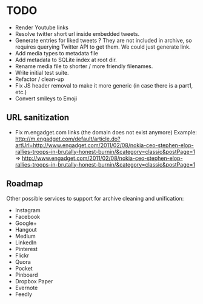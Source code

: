 # TODO

- Render Youtube links
- Resolve twitter short url inside embedded tweets.
- Generate entries for liked tweets ? They are not included in archive, so requires querying Twitter API to get them.
  We could just generate link.
- Add media types to metadata file
- Add metadata to SQLite index at root dir.
- Rename media file to shorter / more friendly filenames.
- Write initial test suite.
- Refactor / clean-up
- Fix JS header removal to make it more generic (in case there is a part1, etc.)
- Convert smileys to Emoji

## URL sanitization

- Fix m.engadget.com links (the domain does not exist anymore)
Example:
 http://m.engadget.com/default/article.do?artUrl=http://www.engadget.com/2011/02/08/nokia-ceo-stephen-elop-rallies-troops-in-brutally-honest-burnin/&category=classic&postPage=1
 => http://www.engadget.com/2011/02/08/nokia-ceo-stephen-elop-rallies-troops-in-brutally-honest-burnin/&category=classic&postPage=1

## Roadmap

Other possible services to support for archive cleaning and unification:

- Instagram
- Facebook
- Google+
- Hangout
- Medium
- LinkedIn
- Pinterest
- Flickr
- Quora
- Pocket
- Pinboard
- Dropbox Paper
- Evernote
- Feedly
